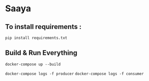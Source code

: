 # Saaya

## To install requirements : 

 ```pip install requirements.txt```
 ## Build & Run Everything

```docker-compose up --build```

```docker-compose logs -f producer```
```docker-compose logs -f consumer```
